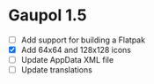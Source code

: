 Gaupol 1.5
==========

* [ ] Add support for building a Flatpak
* [x] Add 64x64 and 128x128 icons
* [ ] Update AppData XML file
* [ ] Update translations
